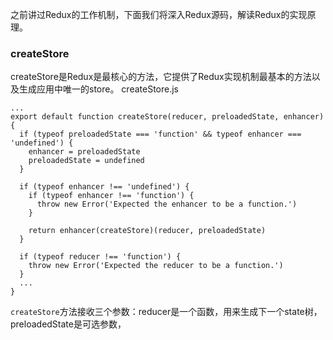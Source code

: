 之前讲过Redux的工作机制，下面我们将深入Redux源码，解读Redux的实现原理。

### createStore
createStore是Redux是最核心的方法，它提供了Redux实现机制最基本的方法以及生成应用中唯一的store。
createStore.js
```
...
export default function createStore(reducer, preloadedState, enhancer) {
  if (typeof preloadedState === 'function' && typeof enhancer === 'undefined') {
    enhancer = preloadedState
    preloadedState = undefined
  }

  if (typeof enhancer !== 'undefined') {
    if (typeof enhancer !== 'function') {
      throw new Error('Expected the enhancer to be a function.')
    }

    return enhancer(createStore)(reducer, preloadedState)
  }

  if (typeof reducer !== 'function') {
    throw new Error('Expected the reducer to be a function.')
  }
  ...
}
```
`createStore`方法接收三个参数：reducer是一个函数，用来生成下一个state树，preloadedState是可选参数，